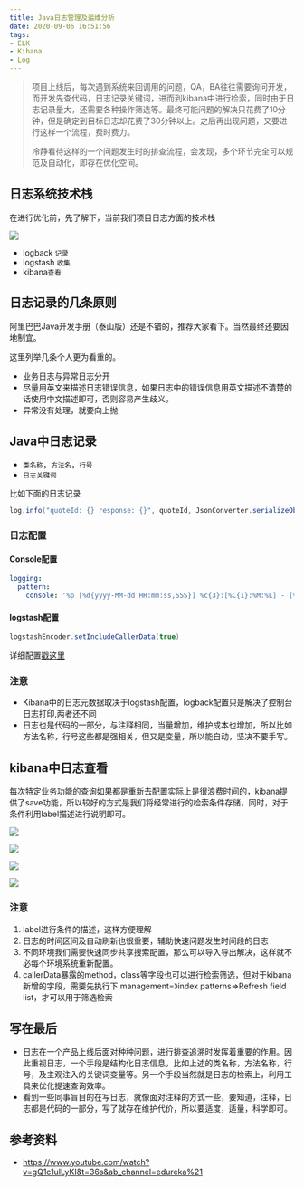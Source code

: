```yaml
---
title: Java日志管理及运维分析
date: 2020-09-06 16:51:56
tags:
- ELK
- Kibana
- Log
---
```

> 项目上线后，每次遇到系统来回调用的问题，QA，BA往往需要询问开发，而开发先查代码，日志记录关键词，进而到kibana中进行检索，同时由于日志记录量大，还需要各种操作筛选等。最终可能问题的解决只花费了10分钟，但是确定到目标日志却花费了30分钟以上。之后再出现问题，又要进行这样一个流程，费时费力。
> 
> 冷静看待这样的一个问题发生时的排查流程，会发现，多个环节完全可以规范及自动化，即存在优化空间。

## 日志系统技术栈

在进行优化前，先了解下，当前我们项目日志方面的技术栈

![](https://static.1991421.cn/2020/2020-09-06-164411.jpeg)


- logback `记录`
- logstash `收集`
- kibana`查看`


## 日志记录的几条原则 

阿里巴巴Java开发手册（泰山版）还是不错的，推荐大家看下。当然最终还要因地制宜。

这里列举几条个人更为看重的。

- 业务日志与异常日志分开
- 尽量用英文来描述日志错误信息，如果日志中的错误信息用英文描述不清楚的话使用中文描述即可，否则容易产生歧义。
- 异常没有处理，就要向上抛

## Java中日志记录

- `类名称`，`方法名`，`行号`
- `日志关键词`

比如下面的日志记录

```java
log.info("quoteId: {} response: {}", quoteId, JsonConverter.serializeObject(quoteWithSaleRegDTO));
```

### 日志配置

#### Console配置

```yml
logging:
  pattern:
    console: '%p [%d{yyyy-MM-dd HH:mm:ss,SSS}] %c{3}:[%C{1}:%M:%L] - [%t][%file:%line] - %m%n'
```

#### logstash配置

```java
logstashEncoder.setIncludeCallerData(true)
```

详细配置[戳这里](https://github.com/logstash/logstash-logback-encoder)

### 注意
- Kibana中的日志元数据取决于logstash配置，logback配置只是解决了控制台日志打印,两者还不同
- 日志也是代码的一部分，与注释相同，当量增加，维护成本也增加，所以比如方法名称，行号这些都是强相关，但又是变量，所以能自动，坚决不要手写。


## kibana中日志查看
每次特定业务功能的查询如果都是重新去配置实际上是很浪费时间的，kibana提供了save功能，所以较好的方式是我们将经常进行的检索条件存储，同时，对于条件利用label描述进行说明即可。


![](https://static.1991421.cn/2020/2020-09-06-163511.jpeg)


![](https://static.1991421.cn/2020/2020-09-06-163603.jpeg)


![](https://static.1991421.cn/2020/2020-09-06-164203.jpeg)

![](https://static.1991421.cn/2020/2020-09-07-082413.jpeg)

### 注意

1. label进行条件的描述，这样方便理解
2. 日志的时间区间及自动刷新也很重要，辅助快速问题发生时间段的日志
3. 不同环境我们需要快速同步共享搜索配置，那么可以导入导出解决，这样就不必每个环境系统重新配置。
4. callerData暴露的method，class等字段也可以进行检索筛选，但对于kibana新增的字段，需要先执行下 management=》index patterns=>Refresh field list，才可以用于筛选检索


## 写在最后
- 日志在一个产品上线后面对种种问题，进行排查追溯时发挥着重要的作用。因此重视日志，一个手段是结构化日志信息，比如上述的类名称，方法名称，行号，及主观注入的关键词变量等。另一个手段当然就是日志的检索上，利用工具来优化提速查询效率。
- 看到一些同事盲目的在写日志，就像面对注释的方式一些，要知道，注释，日志都是代码的一部分，写了就存在维护代价，所以要适度，适量，科学即可。



## 参考资料
- https://www.youtube.com/watch?v=gQ1c1uILyKI&t=36s&ab_channel=edureka%21





